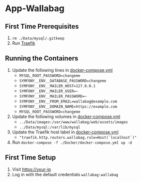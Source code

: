 # App-Wallabag

## First Time Prerequisites

1. `rm ./Data/mysql/.gitkeep`
2. Run [Traefik](https://github.com/mattlombana/App-Traefik)

## Running the Containers

1. Update the following lines in [docker-compose.yml](./Docker/docker-compose.yml)
    * `MYSQL_ROOT_PASSWORD=changeme`
    * `SYMFONY__ENV__DATABASE_PASSWORD=changeme`
    * `SYMFONY__ENV__MAILER_HOST=127.0.0.1`
    * `SYMFONY__ENV__MAILER_USER=~`
    * `SYMFONY__ENV__MAILER_PASSWORD=~`
    * `SYMFONY__ENV__FROM_EMAIL=wallabag@example.com`
    * `SYMFONY__ENV__DOMAIN_NAME=https://example.com`
    * `MYSQL_ROOT_PASSWORD=changeme`
2. Update the following volumes in [docker-compose.yml](./Docker/docker-compose.yml)
    * `../Data/images:/var/www/wallabag/web/assets/images`
    * `../Data/mysql:/var/lib/mysql`
3. Update the Traefik host label in [docker-compose.yml](./Docker/docker-compose.yml)
    * ``"traefik.http.routers.wallabag.rule=Host(`localhost`)"``
4. Run `docker-compose -f ./Docker/docker-compose.yml up -d`

## First Time Setup

1. Visit <https://your-ip>
2. Log in with the default credentials `wallabag:wallabag`
